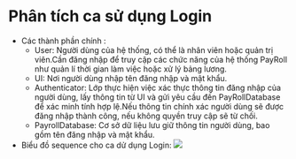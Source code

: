 # Phân tích ca sử dụng Login
- Các thành phần chính :
    + User: Người dùng của hệ thống, có thể là nhân viên hoặc quản trị viên.Cần đăng nhập để truy cập các chức năng của hệ thống PayRoll như quản lí thời gian làm việc hoặc xử lý bảng lương.
    + UI: Nơi người dùng nhập tên đăng nhập và mật khẩu.
    + Authenticator: Lớp thực hiện việc xác thực thông tin đăng nhập của người dùng, lấy thông tin từ UI và gửi yêu cầu đến PayRollDatabase để xác minh tính hợp lệ.Nếu thông tin chính xác         người dùng sẽ được đăng nhập thành công, nếu không quyền truy cập sẽ từ chối. 
    + PayrollDatabase: Cơ sở dữ liệu lưu giữ thông tin người dùng, bao gồm tên đăng nhập và mật khẩu.
- Biểu đồ sequence cho ca dử dụng Login:
  ![](https://www.planttext.com/api/plantuml/png/T54zJiCm6DrzYZV2q0jaG4L2WYw8WKXT7IV2LXEdE5-gTaGTcRX1AyG0KWSa92Hdw91Un2VW2jYXGvkApNxV-_lidsOxh8WRgekSSK6bGLnbXYLbhLDk5eX7J9IQJ9dZiYQPQLA2UnfBEV64Lndk-C9FywlzdR5WWC65bqQubSvkfg3sGsFtiblg1-W_QDQkKFWJOUA1zvh5eo0w2ebmxPgD0idsooj9zKpO4Jl8UsKYZDkrGA6qF31XFHO6fy7tnjbNp5ppX8cpMy9Z7O1vi2Ffcazn6XuM_aTtvjDNleJeEiZIsU_EnxuH4cVNwdo_VtYy23VADKlT1JqV-h1XfjFmLRy0003__mC0)
  
